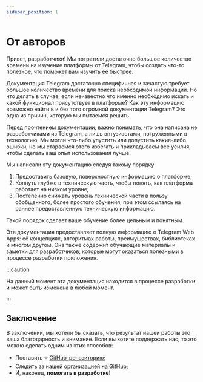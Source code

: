 ```yaml
---
sidebar_position: 1
---
```


# От авторов

Привет, разработчики! Мы потратили достаточно большое количество времени на
изучение платформы от Telegram, чтобы создать что-то полезное, что поможет 
вам изучить её быстрее.

Документация Telegram достаточно специфичная и зачастую требует большое 
количество времени для поиска необходимой информации. Но что делать в случае,
если неизвестно что именно необходимо искать и какой функционал присутствует
в платформе? Как эту информацию возможно найти в и без того огромной 
документации Telegram? Это одна из причин, которую мы пытаемся решить.

Перед прочтением документации, важно понимать, что она написана не 
разработчиками из Telegram, а лишь энтузиастами, погруженными в технологию. Мы
могли что-либо упустить или допустить какие-либо ошибки, но мы стараемся этого
избегать и прикладываем все усилия, чтобы сделать ваш опыт использования лучше.

Мы написали эту документацию следуя такому порядку:

1. Предоставить базовую, поверхностную информацию о платформе;
2. Копнуть глубже в техническую часть, чтобы понять, как платформа работает на
низком уровне;
3. Постепенно снижать уровень технической части в пользу обобщенного, более 
простого обучения, при этом ссылаясь на раннее предоставленную техническую
информацию.

Такой порядок сделает ваше обучение более цельным и понятным.

Эта документация предоставляет полную информацию о Telegram Web Apps: её 
концепциях, алгоритмах работы, преимуществах, библиотеках и многом другом. Она
также содержит обучающие материалы и заметки для разработчиков, которые могут
оказаться полезными в процессе разработки приложения.

:::caution

На данный момент эта документация находится в процессе разработки и может быть
изменена в любой момент.

:::

## Заключение

В заключении, мы хотели бы сказать, что результат нашей работы это ваша 
благодарность и внимание. Если вы хотите поддержать нас, то это можно сделать
одним из этих способов:

- Поставить ⭐ [GitHub-репозиторию](https://github.com/twa-dev/docs);
- Следить за нашей [организацией на GitHub](https://github.com/twa-dev/docs);
- И, наконец, **помогать в разработке**!
